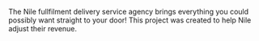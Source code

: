The Nile fullfilment delivery service agency brings everything you could possibly want straight to your door! This project was created to help Nile adjust their revenue.
